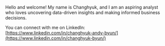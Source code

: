 Hello and welcome!
My name is Changhyuk, and I am an aspiring analyst who loves uncovering data-driven insights and making informed business decisions.

You can connect with me on LinkedIn: [https://www.linkedin.com/in/changhyuk-andy-byun/](https://www.linkedin.com/in/changhyuk-byun/) 

<!--
**cbyun11/cbyun11** is a ✨ _special_ ✨ repository because its `README.md` (this file) appears on your GitHub profile.

Here are some ideas to get you started:

- 🔭 I’m currently working on ...
- 🌱 I’m currently learning ...
- 👯 I’m looking to collaborate on ...
- 🤔 I’m looking for help with ...
- 💬 Ask me about ...
- 📫 How to reach me: ...
- 😄 Pronouns: ...
- ⚡ Fun fact: ...
-->
